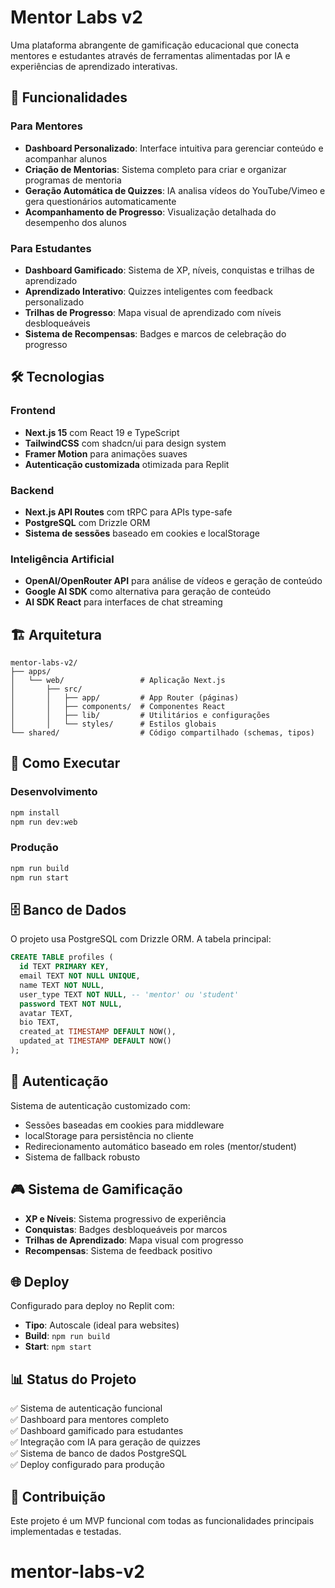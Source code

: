 # Mentor Labs v2

Uma plataforma abrangente de gamificação educacional que conecta mentores e estudantes através de ferramentas alimentadas por IA e experiências de aprendizado interativas.

## 🚀 Funcionalidades

### Para Mentores
- **Dashboard Personalizado**: Interface intuitiva para gerenciar conteúdo e acompanhar alunos
- **Criação de Mentorias**: Sistema completo para criar e organizar programas de mentoria
- **Geração Automática de Quizzes**: IA analisa vídeos do YouTube/Vimeo e gera questionários automaticamente
- **Acompanhamento de Progresso**: Visualização detalhada do desempenho dos alunos

### Para Estudantes
- **Dashboard Gamificado**: Sistema de XP, níveis, conquistas e trilhas de aprendizado
- **Aprendizado Interativo**: Quizzes inteligentes com feedback personalizado
- **Trilhas de Progresso**: Mapa visual de aprendizado com níveis desbloqueáveis
- **Sistema de Recompensas**: Badges e marcos de celebração do progresso

## 🛠 Tecnologias

### Frontend
- **Next.js 15** com React 19 e TypeScript
- **TailwindCSS** com shadcn/ui para design system
- **Framer Motion** para animações suaves
- **Autenticação customizada** otimizada para Replit

### Backend
- **Next.js API Routes** com tRPC para APIs type-safe
- **PostgreSQL** com Drizzle ORM
- **Sistema de sessões** baseado em cookies e localStorage

### Inteligência Artificial
- **OpenAI/OpenRouter API** para análise de vídeos e geração de conteúdo
- **Google AI SDK** como alternativa para geração de conteúdo
- **AI SDK React** para interfaces de chat streaming

## 🏗 Arquitetura

```
mentor-labs-v2/
├── apps/
│   └── web/                 # Aplicação Next.js
│       ├── src/
│       │   ├── app/         # App Router (páginas)
│       │   ├── components/  # Componentes React
│       │   ├── lib/         # Utilitários e configurações
│       │   └── styles/      # Estilos globais
└── shared/                  # Código compartilhado (schemas, tipos)
```

## 🔧 Como Executar

### Desenvolvimento
```bash
npm install
npm run dev:web
```

### Produção
```bash
npm run build
npm run start
```

## 🗄 Banco de Dados

O projeto usa PostgreSQL com Drizzle ORM. A tabela principal:

```sql
CREATE TABLE profiles (
  id TEXT PRIMARY KEY,
  email TEXT NOT NULL UNIQUE,
  name TEXT NOT NULL,
  user_type TEXT NOT NULL, -- 'mentor' ou 'student'
  password TEXT NOT NULL,
  avatar TEXT,
  bio TEXT,
  created_at TIMESTAMP DEFAULT NOW(),
  updated_at TIMESTAMP DEFAULT NOW()
);
```

## 🔐 Autenticação

Sistema de autenticação customizado com:
- Sessões baseadas em cookies para middleware
- localStorage para persistência no cliente
- Redirecionamento automático baseado em roles (mentor/student)
- Sistema de fallback robusto

## 🎮 Sistema de Gamificação

- **XP e Níveis**: Sistema progressivo de experiência
- **Conquistas**: Badges desbloqueáveis por marcos
- **Trilhas de Aprendizado**: Mapa visual com progresso
- **Recompensas**: Sistema de feedback positivo

## 🌐 Deploy

Configurado para deploy no Replit com:
- **Tipo**: Autoscale (ideal para websites)
- **Build**: `npm run build`
- **Start**: `npm start`

## 📊 Status do Projeto

✅ Sistema de autenticação funcional  
✅ Dashboard para mentores completo  
✅ Dashboard gamificado para estudantes  
✅ Integração com IA para geração de quizzes  
✅ Sistema de banco de dados PostgreSQL  
✅ Deploy configurado para produção  

## 🤝 Contribuição

Este projeto é um MVP funcional com todas as funcionalidades principais implementadas e testadas.
# mentor-labs-v2
